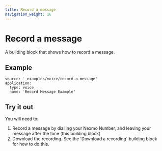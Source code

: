 ```yaml
---
title: Record a message
navigation_weight: 16
---
```


# Record a message

A building block that shows how to record a message.


## Example

```building_blocks
source: '_examples/voice/record-a-message'
application:
  type: voice
  name: 'Record Message Example'
```

## Try it out

You will need to:

1. Record a message by dialling your Nexmo Number, and leaving your message after the tone (this building block).
2. Download the recording. See the 'Download a recording' building block for how to do this.
